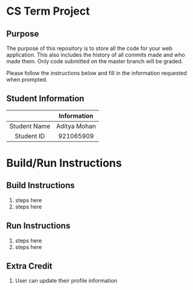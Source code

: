 # CS Term Project

## Purpose

The purpose of this repository is to store all the code for your web application. This also includes the history of all commits made and who made them. Only code submitted on the master branch will be graded.

Please follow the instructions below and fill in the information requested when prompted.

## Student Information

|               | Information   |
|:-------------:|:-------------:|
| Student Name  | Aditya Mohan  |
| Student ID    | 921065909     |



# Build/Run Instructions

## Build Instructions
1. steps here
2. steps here

## Run Instructions
1. steps here
2. steps here 

## Extra Credit
1. User can update their profile information
 
